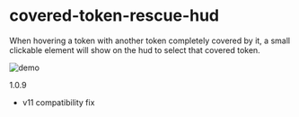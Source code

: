 # covered-token-rescue-hud

When hovering a token with another token completely covered by it, a small clickable element will show on the hud to select that covered token.

![demo](https://camo.githubusercontent.com/e7c35812ddd3ebe3e871a8718350e62185a631c033a868af06da77c845ac5d26/68747470733a2f2f692e696d6775722e636f6d2f31646f494f534f2e676966)

1.0.9
  - v11 compatibility fix
